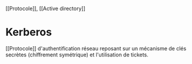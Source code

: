 [[Protocole]], [[Active directory]]
# Kerberos
[[Protocole]] d'authentification réseau reposant sur un mécanisme de clés secrètes (chiffrement symétrique) et l'utilisation de tickets. 
